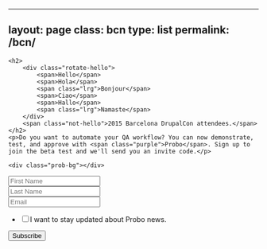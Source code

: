 
---
layout: page
class: bcn
type: list
permalink: /bcn/
---


<div class="probs-wrapper">

    <h2>
        <div class="rotate-hello">
            <span>Hello</span>
            <span>Hola</span>
            <span class="lrg">Bonjour</span>
            <span>Ciao</span>
            <span>Hallo</span>
            <span class="lrg">Namaste</span>
        </div>
        <span class="not-hello">2015 Barcelona DrupalCon attendees.</span></h2>
    <p>Do you want to automate your QA workflow? You can now demonstrate, test, and approve with <span class="purple">Probo</span>. Sign up to join the beta test and we'll send you an invite code.</p>

    <div class="prob-bg"></div>
</div>
<!-- Begin MailChimp Signup Form -->
<div id="mc_embed_signup_bcn">
  <form action="//zivtech.us1.list-manage.com/subscribe/post?u=a6b5ac96de7e7b9fbe11b2007&amp;id=66b12d7a41" method="post" id="mc-embedded-subscribe-form" name="mc-embedded-subscribe-form" class="validate" target="_blank" novalidate>
      <div id="mc_embed_signup_scroll">
            <div class="mc-field-group">
                <label for="mce-FNAME" class="icon"><i class="fa fa-user"></i> </label>
                <input type="text" value="" name="FNAME" placeholder="First Name" class="required" id="mce-FNAME" required>
            </div>
            <div class="mc-field-group">
                <label for="mce-LNAME" class="icon"><i class="fa fa-globe"></i> </label>
                <input type="text" value="" name="LNAME" placeholder="Last Name" class="required" id="mce-LNAME" required>
            </div>
            <div class="mc-field-group">
                <label for="mce-EMAIL" class="icon"><i class="fa fa-envelope"></i>
                </label>
                <input type="email" value="" name="EMAIL" placeholder="Email" class="required email" id="mce-EMAIL" required>
            </div>
            <div class="mc-field-group input-group checkbox">
                <ul>
                  <li><input type="checkbox" value="1" name="group[6773][1]" id="mce-group[6773]-6773-0"><label for="mce-group[6773]-6773-0">I want to stay updated about Probo news.</label></li>
                </ul>
            </div>
            <div id="mce-responses" class="clear">
                <div class="response" id="mce-error-response" style="display:none"></div>
                <div class="response" id="mce-success-response" style="display:none"></div>
              </div>    <!-- real people should not fill this in and expect good things - do not remove this or risk form bot signups-->
                <div style="position: absolute; left: -5000px;"><input type="text" name="b_a6b5ac96de7e7b9fbe11b2007_66b12d7a41" tabindex="-1" value=""></div>
                <div class="clear"><input type="submit" value="Subscribe" name="subscribe" id="mc-embedded-subscribe" class="button"></div>
                </div>
    </form>
</div>

<!--End mc_embed_signup-->
